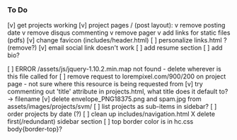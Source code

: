 ### To Do
[v] get projects working
  [v] project pages / (post layout):
      v remove posting date
      v remove disqus commenting
      v remove pager
      v add links for static files (pdfs)
[v] change favicon (includes/header.html)
[ ] personalize links.html ? (remove?)
[v] email social link doesn't work
[ ] add resume section
[ ] add bio?

[ ] ERROR /assets/js/jquery-1.10.2.min.map not found
    - delete wherever is this file called for
[ ] remove request to lorempixel.com/900/200 on project page
    - not sure where this resource is being requested from
[v] try commenting out 'title' attribute in projects.html, what title does it
default to? -> filename
[v] delete envelope_PNG18375.png and spam.jpg from assets/images/projects/svm/
[ ] list projects as sub-items in sidebar?
[ ] order projects by date (?)
[ ] clean up includes/navigation.html
    X delete first(/redundant) sidebar section
[ ] top border color is in hc.css body{border-top}?
